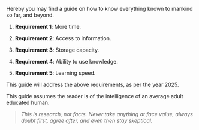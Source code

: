 Hereby you may find a guide on how to know everything known to mankind so far, and beyond.

1. **Requirement 1**: More time.

2. **Requirement 2**: Access to information.

3. **Requirement 3**: Storage capacity.

4. **Requirement 4**: Ability to use knowledge.

5. **Requirement 5**: Learning speed.

This guide will address the above requirements, as per the year 2025.

This guide assumes the reader is of the intelligence of an average adult educated human.

> *This is research, not facts. Never take anything at face value, always doubt first, agree after, and even then stay skeptical.*